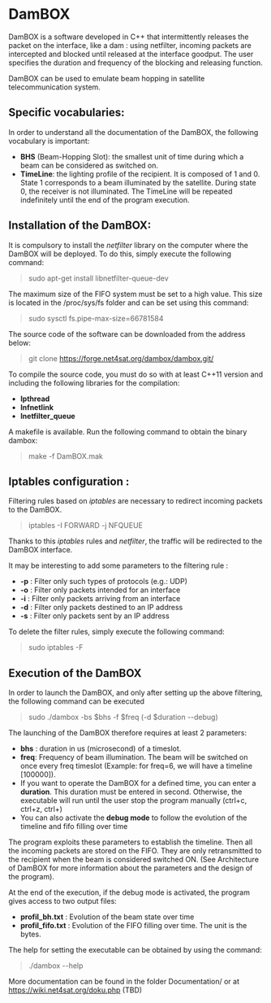 DamBOX
=====

DamBOX is a software developed in C++ that intermittently releases the packet on the interface, like a dam : using netfilter, incoming packets are intercepted and blocked until released at the interface goodput. The user specifies the duration and frequency of the blocking and releasing function.

DamBOX can be used to emulate beam hopping in satellite telecommunication system.


Specific vocabularies:
----------------------
In order to understand all the documentation of the DamBOX, the following vocabulary is important:

* **BHS** (Beam-Hopping Slot): the smallest unit of time during which a beam can be considered as switched on.
* **TimeLine**: the lighting profile of the recipient. It is composed of 1 and 0. State 1 corresponds to a beam illuminated by the satellite. During state 0, the receiver is not illuminated. The TimeLine will be repeated indefinitely until the end of the program execution.

Installation of the DamBOX:
--------------------------

It is compulsory to install the *netfilter* library on the computer where the DamBOX will be deployed. To do this, simply execute the following command: 

> sudo apt-get install libnetfilter-queue-dev

The maximum size of the FIFO system must be set to a high value. This size is located in the /proc/sys/fs folder and can be set using this command: 

> sudo sysctl fs.pipe-max-size=66781584

The source code of the software can be downloaded from the address below:

> git clone https://forge.net4sat.org/dambox/dambox.git/

To compile the source code, you must do so with at least C++11 version and including the following libraries for the compilation:

* **lpthread**
* **lnfnetlink**
* **lnetfilter_queue**

A makefile is available. Run the following command to obtain the binary dambox:

> make -f DamBOX.mak

Iptables configuration :
------------------------

Filtering rules based on *iptables* are necessary to redirect incoming packets to the DamBOX.

> iptables -I FORWARD -j NFQUEUE

Thanks to this *iptables* rules and *netfilter*, the traffic will be redirected to the DamBOX interface.

It may be interesting to add some parameters to the filtering rule :

* **-p** : Filter only such types of protocols (e.g.: UDP)
* **-o** : Filter only packets intended for an interface
* **-i** : Filter only packets arriving from an interface
* **-d** : Filter only packets destined to an IP address 
* **-s** : Filter only packets sent by an IP address

To delete the filter rules, simply execute the following command:

> sudo iptables -F

Execution of the DamBOX
----------------------

In order to launch the DamBOX, and only after setting up the above filtering, the following command can be executed

> sudo ./dambox -bs $bhs -f $freq (-d $duration --debug) 

The launching of the DamBOX therefore requires at least 2 parameters:

* **bhs** : duration  in us (microsecond) of a timeslot.
* **freq**: Frequency of beam illumination. The beam will be switched on once every freq timeslot (Example: for freq=6, we will have a timeline [100000]).
* If you want to operate the DamBOX for a defined time, you can enter a **duration**. This duration must be entered in second. Otherwise, the executable will run until the user stop the program manually (ctrl+c, ctrl+z, ctrl+\)
* You can also activate the **debug mode** to follow the evolution of the timeline and fifo filling over time

The program exploits these parameters to establish the timeline. Then all the incoming packets are stored on the FIFO. They are only retransmitted to the recipient when the beam is considered switched ON. (See Architecture of DamBOX for more information about the parameters and the design of the program).

At the end of the execution, if the debug mode is activated, the program gives access to two output files:

* **profil_bh.txt** : Evolution of the beam state over time
* **profil_fifo.txt** : Evolution of the FIFO filling over time. The unit is the bytes.

The help for setting the executable can be obtained by using the command:

> ./dambox --help

More documentation can be found in the folder Documentation/ or at https://wiki.net4sat.org/doku.php (TBD)